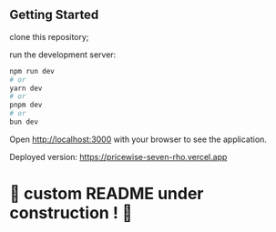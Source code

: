 ## Getting Started

clone this repository;

run the development server:

```bash
npm run dev
# or
yarn dev
# or
pnpm dev
# or
bun dev
```

Open [http://localhost:3000](http://localhost:3000) with your browser to see the application.

Deployed version: https://pricewise-seven-rho.vercel.app

# :construction: custom README under construction ! :construction:


